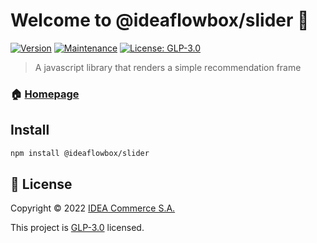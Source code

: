 # Welcome to @ideaflowbox/slider 👋
[![Version](https://img.shields.io/npm/v/@ideaflowbox/slider.svg)](https://www.npmjs.com/package/@ideaflowbox/slider)
[![Maintenance](https://img.shields.io/badge/Maintained%3F-yes-green.svg)](https://github.com/IDEAflowbox/slider/graphs/commit-activity)
[![License: GLP-3.0](https://img.shields.io/github/license/IDEAflowbox/slider)](https://github.com/IDEAflowbox/slider/blob/master/LICENSE)

> A javascript library that renders a simple recommendation frame

### 🏠 [Homepage](https://idea-commerce.com/ideaflowbox/)

## Install

```sh
npm install @ideaflowbox/slider
```

## 📝 License

Copyright © 2022 [IDEA Commerce S.A.](https://github.com/IDEAflowbox)

This project is [GLP-3.0](https://github.com/IDEAflowbox/slider/blob/master/LICENSE) licensed.
